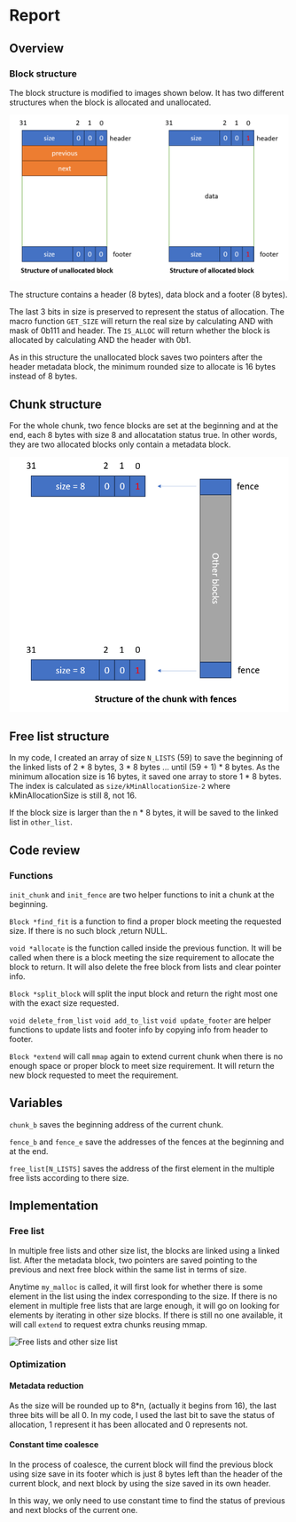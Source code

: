 # Report
## Overview
### Block structure
The block structure is modified to images shown below. It has two different structures when the block is allocated and 
unallocated.

![Structure of block](assets/strcure_block.png)

The structure contains a header (8 bytes), data block and a footer (8 bytes).

The last 3 bits in size is preserved to represent the status of allocation. The macro function `GET_SIZE` will return
the real size by calculating AND with mask of 0b111 and header. The `IS_ALLOC` will return whether the block is allocated by 
calculating AND the header with 0b1.

As in this structure the unallocated block saves two pointers after the header metadata block, the minimum
rounded size to allocate is 16 bytes instead of 8 bytes.

## Chunk structure
For the whole chunk, two fence blocks are set at the beginning and at the end, each 8 bytes with size 8 and allocatation
status true. In other words, they are two allocated blocks only contain a metadata block.

![Strcture of chunk](assets/structure_chunk.png)

## Free list structure
In my code, I created an array of size `N_LISTS` (59) to save the beginning of the linked lists of 2 * 8 bytes, 3 * 8 bytes ...
 until (59 + 1) * 8 bytes. As the minimum allocation size is 16 bytes, it saved one array to store 1 * 8 bytes. The index is 
calculated as `size/kMinAllocationSize-2` where kMinAllocationSize is still 8, not 16.

If the block size is larger than the n * 8 bytes, it will be saved to the linked list in `other_list`.

## Code review
### Functions
`init_chunk` and `init_fence` are two helper functions to init a chunk at the beginning.

`Block *find_fit` is a function to find a proper block meeting the requested size. If there is no such block ,return NULL.

`void *allocate` is the function called inside the previous function. It will be called when there is a block meeting the size
requirement to allocate the block to return. It will also delete the free block from lists and clear pointer info.

`Block *split_block` will split the input block and return the right most one with the exact size requested.

`void delete_from_list` `void add_to_list` `void update_footer` are helper functions to update lists and footer info by
copying info from header to footer.

`Block *extend` will call `mmap` again to extend current chunk when there is no enough space or proper block to meet 
size requirement. It will return the new block requested to meet the requirement.

## Variables
`chunk_b` saves the beginning address of the current chunk.

`fence_b` and `fence_e` save the addresses of the fences at the beginning and at the end.

`free_list[N_LISTS]` saves the address of the first element in the multiple free lists according to there size.

## Implementation
### Free list
In multiple free lists and other size list, the blocks are linked using a linked list. After the metadata block, 
two pointers are saved pointing to the previous and next free block within the same list in terms of size.

Anytime `my_malloc` is called, it will first look for whether there is some element in the list using the index corresponding
to the size. If there is no element in multiple free lists that are large enough, it will go on looking for elements by iterating in other size
blocks. If there is still no one available, it will call `extend` to request extra chunks reusing mmap.

![Free lists and other size list](assets/free_list.png)

### Optimization
#### Metadata reduction
As the size will be rounded up to 8*n, (actually it begins from 16), the last three bits will be all 0.
In my code, I used the last bit to save the status of allocation, 1 represent it has been allocated and 0 represents not.
#### Constant time coalesce
In the process of coalesce, the current block will find the previous block using size save in its footer which is just 8 bytes left than the
header of the current block, and next block by using the size saved in its own header.

In this way, we only need to use constant time to find the status of previous and next blocks of the current one.